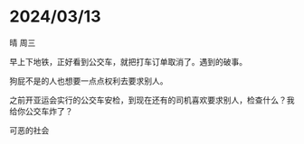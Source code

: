 # 2024/03/13

晴 周三

早上下地铁，正好看到公交车，就把打车订单取消了。遇到的破事。

狗屁不是的人也想要一点点权利去要求别人。

之前开亚运会实行的公交车安检，到现在还有的司机喜欢要求别人，检查什么？我给你公交车炸了？

可恶的社会